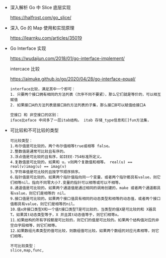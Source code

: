 - 深入解析 Go 中 Slice 底层实现

  https://halfrost.com/go_slice/

- 深入 Go 的 Map 使用和实现原理

  https://learnku.com/articles/35019

- Go Interface 实现

  https://wudaijun.com/2018/01/go-interface-implement/

  intercace 比较

  https://aimuke.github.io/go/2020/04/28/go-interface-equal/

  ```
  interface比较，满足其中一个即可：
  1. 只要两个接口拥有相同的方法列表（次序不同不要紧），那么它们就是等价的，可以相互赋值
  2. 如果接口A的方法列表是接口B的方法列表的子集，那么接口B可以赋值给接口A
  
  空接口 和 非空接口的区别：
  iface比eface 中间多了一层itab结构。 itab 存储_type信息和[]fun方法集，
  ```

  

  

- 可比较和不可比较的类型

  ```
  可比较类型：
  1.布尔值是可比较的。两个布尔值相等true或相等 false。
  2.整数值是通常可比较且有序的。
  3.浮点值是可比较的且有序，如IEEE-754标准所定义。
  4.复数值是可比较的。如果和 u，v则两个复数值和相等。 real(u) == real(v)imag(u) == imag(v)
  5.字符串值是可比较的且按字节顺序排序。
  6.指针值是可比较的。如果两个指针值指向同一个变量，或者两个指针都具有value，则它们相等nil。指向不同零大小7.变量的指针可以相等或可以不相等。
  8.通道值是可比较的。如果两个通道值是通过相同的调用创建的，make 或者两个通道都具有value，则它们是相等的 nil。
  9.接口值是可比较的。如果两个接口值具有相同的动态类型和相等的动态值，或者两个接口值都具有value，则它们是相等的nil。
  10.值x非接口类型X和一个值t接口类型T是可比较的，当类型的值X是可比较的和 X器具T。如果其t动态类型等于，X 并且其t动态值等于，则它们相等x。
  11.如果结构的所有字段都是可比较的，则它们的值是可比较的。如果两个结构值对应的非空白字段相等，则它们相等。
  12.如果数组元素类型的值可比较，则数组值可比较。如果两个数组的对应元素相等，则它们相等。
  
  不可比较类型：
  slice,map,func,
  ```

  